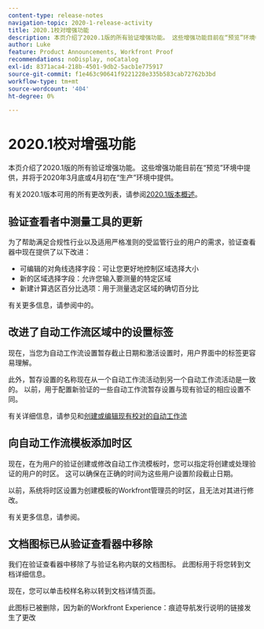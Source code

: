 ```yaml
---
content-type: release-notes
navigation-topic: 2020-1-release-activity
title: 2020.1校对增强功能
description: 本页介绍了2020.1版的所有验证增强功能。 这些增强功能目前在“预览”环境中提供，并将于2020年3月底或4月初在“生产”环境中提供。
author: Luke
feature: Product Announcements, Workfront Proof
recommendations: noDisplay, noCatalog
exl-id: 8371aca4-218b-4501-9db2-5acb1e775917
source-git-commit: f1e463c90641f9221228e335b583cab72762b3bd
workflow-type: tm+mt
source-wordcount: '404'
ht-degree: 0%

---
```


# 2020.1校对增强功能

本页介绍了2020.1版的所有验证增强功能。 这些增强功能目前在“预览”环境中提供，并将于2020年3月底或4月初在“生产”环境中提供。

有关2020.1版本可用的所有更改列表，请参阅[2020.1版本概述](../../../product-announcements/product-releases/2020.1-release-activity/2020-1-release-overview.md)。

## 验证查看者中测量工具的更新

为了帮助满足合规性行业以及适用严格准则的受监管行业的用户的需求，验证查看器中现在提供了以下改进：

* 可编辑的对角线选择字段：可让您更好地控制区域选择大小
* 新的区域选择字段：允许您输入要测量的特定区域
* 新建计算选区百分比选项：用于测量选定区域的确切百分比

有关更多信息，请参阅中的。

## 改进了自动工作流区域中的设置标签

现在，当您为自动工作流设置暂存截止日期和激活设置时，用户界面中的标签更容易理解。

此外，暂存设置的名称现在从一个自动工作流活动到另一个自动工作流活动是一致的。 以前，用于配置新验证的一些自动工作流暂存设置与现有验证的相应设置不同。

有关详细信息，请参见和[创建或编辑现有校对的自动工作流](../../../review-and-approve-work/proofing/managing-proofs-within-workfront/create-edit-automated-workflow-existing-proof.md)

## 向自动工作流模板添加时区

现在，在为用户的验证创建或修改自动工作流模板时，您可以指定将创建或处理验证的用户的时区。 这可以确保在正确的时间为这些用户设置阶段截止日期。

以前，系统将时区设置为创建模板的Workfront管理员的时区，且无法对其进行修改。

有关更多信息，请参阅。

## 文档图标已从验证查看器中移除

我们在验证查看器中移除了与验证名称内联的文档图标。 此图标用于将您转到文档详细信息。

现在，您可以单击校样名称以转到文档详情页面。

此图标已被删除，因为新的Workfront Experience：痕迹导航发行说明的链接发生了更改
